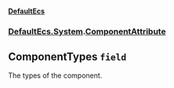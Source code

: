 #### [DefaultEcs](./DefaultEcs.md 'DefaultEcs')
### [DefaultEcs.System](./DefaultEcs.md#DefaultEcs-System 'DefaultEcs.System').[ComponentAttribute](./DefaultEcs-System-ComponentAttribute.md 'DefaultEcs.System.ComponentAttribute')
## ComponentTypes `field`
The types of the component.
